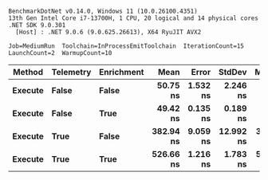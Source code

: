 ```

BenchmarkDotNet v0.14.0, Windows 11 (10.0.26100.4351)
13th Gen Intel Core i7-13700H, 1 CPU, 20 logical and 14 physical cores
.NET SDK 9.0.301
  [Host] : .NET 9.0.6 (9.0.625.26613), X64 RyuJIT AVX2

Job=MediumRun  Toolchain=InProcessEmitToolchain  IterationCount=15  
LaunchCount=2  WarmupCount=10  

```
| Method  | Telemetry | Enrichment | Mean      | Error    | StdDev    | Median    | Allocated |
|-------- |---------- |----------- |----------:|---------:|----------:|----------:|----------:|
| **Execute** | **False**     | **False**      |  **50.75 ns** | **1.532 ns** |  **2.246 ns** |  **49.73 ns** |         **-** |
| **Execute** | **False**     | **True**       |  **49.42 ns** | **0.135 ns** |  **0.189 ns** |  **49.36 ns** |         **-** |
| **Execute** | **True**      | **False**      | **382.94 ns** | **9.059 ns** | **12.992 ns** | **394.03 ns** |         **-** |
| **Execute** | **True**      | **True**       | **526.66 ns** | **1.216 ns** |  **1.783 ns** | **526.85 ns** |         **-** |
